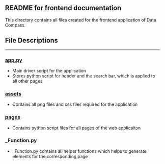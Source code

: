 ## **README for frontend documentation**

This directory contains all files created for the frontend application of Data Compass.

## **File Descriptions**
---

### [**app.py**](app.py)

* Main driver script for the application
* Stores python script for header and the search bar, which is applied to all other pages

### [**assets**](assets)

* Contains all png files and css files required for the application

### [**pages**](pages)

* Contains python script files for all pages of the web applicaiton

### **_Function.py**

* _Function.py contains all helper functions which helps to generate elements for the corresponding page
